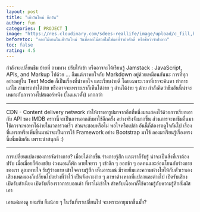 ```yaml
---
layout: post
title: "เช้าวันใหม่ อีกวัน"
author: fun
categories: [ PROJECT ]
image: "https://res.cloudinary.com/sdees-reallife/image/upload/c_fill,h_900,w_1350/v1592583917/IMG_2388.jpg"
beforetoc: "ดอกไม้บานในเช้าวันใหม่ วันที่ดอกไม้สวยไม่ใช่แค่ที่จำปาศักดิ์ หรือชื่อว่าจำปาลาว"
toc: false
rating: 4.5
---
```


กำลังจะเปลี่ยนธีม ย้ายที่ ถามทาง ปรับให้เข้า หรืออาจจะได้เรียนรู้ Jamstack : JavaScript, APIs, and Markup ไปด้วย ... อืมแต่เราพอใจกับ Markdown อยู่ด้วยเหมือนกันนะ การที่ทุกอย่างอยู่ใน Text Mode ก็เป็นเรื่องที่น่าพอใจ และเรียบง่ายดี โดยเฉพาะเวลาที่เราจะค้นหา ทำการแก้ไข สามารถทำได้ง่าย หรืออาจจะเพราะเราก็เห็นได้ง่าย ๆ อ่านได้ง่าย ๆ ด้วย กำลังคิดว่าธีมอันนี้น่าจะเหมาะกับการวางโปสเตอร์หนัง (ในแนวตั้ง) มากกว่า

---

CDN - Content delivery network ทำให้เราเอารูปมาจากอีกที่หนึ่งมาแสดงไว้ด้วยการเรียกเอากับ API ของ IMDB คราวนี้จะเป็นการเอากลับมาใช้อีกครั้ง อย่างจริงจังมากขึ้น ส่วนการจะหาธีมอื่นมาใช้ควรจะพอหาได้ง่ายในเวลารวดเร็ว ส่วนจะชอบหรือไม่ พอใจหรือเปล่า อันนี้ก็ต้องรอดูใจกันไป เรื่องที่แทรกหรือเพิ่มขึ้นมาน่าจะเป็นการใช้ Framework อย่าง Bootstrap มาใช้ ลองมาเรียนรู้เรื่องตรงนี้เพิ่มเติมกัน เพราะน่าสนุกดี :)

---

การเปลี่ยนแปลงของการจัดร่างกาย? เมื่อยได้ง่ายขึ้น ร่างกายรู้สึก และเราก็รับรู้ น่าจะเป็นสิ่งที่เราต้องปรับ เมื่อเมื่อยก็ต้องขยับ ง่วงนอนก็พัก หายใจยาว ๆ เข้าลึก ๆ ออกช้า ๆ อดทนและอ่อนโยนกับร่างกายของเรา ดูลมหายใจ รับรู้ร่างกาย เข้าใจความรู้สึก เห็นอารมณ์ มีรอยยิ้มและความห่วงใยให้กับตัวเราเอง เสียงเพลงเองก็เปลี่ยนไปอย่างที่ว่าไว้ เป็นจังหวะง่าย ๆ ภาษาต่างหากที่แปลกและต่างไป เปิดรับเสียง เปิดรับสำเนียง เปิดรับเรื่องราวการบอกเล่า ที่เราไม่เข้าใจ สำหรับเนื้อหาก็ใช้ความรู้กับความรู้สึกสัมผัสเอา

เอาแค่มองดู ยอมรับ ยิ้มน้อย ๆ ในวันที่เราเปลี่ยนไป จะเพราะอายุมากขึ้นมั๊ย?
